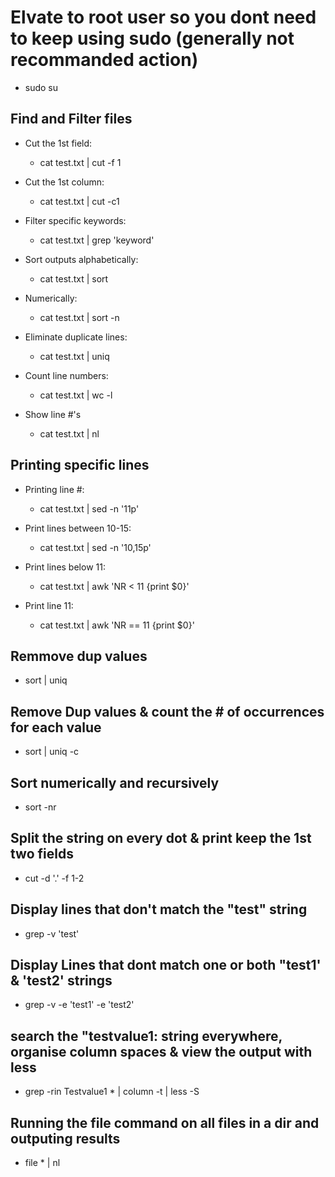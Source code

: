 # Elvate to root user so you dont need to keep using sudo (generally not recommanded action)

- sudo su

## Find and Filter files

- Cut the 1st field:
  - cat test.txt | cut -f 1

- Cut the 1st column:
  - cat test.txt | cut -c1

- Filter specific keywords:
  - cat test.txt | grep 'keyword'

- Sort outputs alphabetically:
  - cat test.txt | sort
- Numerically:
  - cat test.txt | sort -n

- Eliminate duplicate lines:
  - cat test.txt | uniq

- Count line numbers:
  - cat test.txt | wc -l

- Show line #'s
  - cat test.txt | nl

## Printing specific lines

- Printing line #:
  - cat test.txt | sed -n '11p'

- Print lines between 10-15:
  - cat test.txt | sed -n '10,15p'

- Print lines below 11:
  - cat test.txt | awk 'NR < 11 {print $0}'

- Print line 11:
  - cat test.txt | awk 'NR == 11 {print $0}'

## Remmove dup values

- sort | uniq

## Remove Dup values & count the # of occurrences for each value

- sort | uniq -c

## Sort numerically and recursively

- sort -nr

## Split the string on every dot & print keep the 1st two fields

- cut -d '.' -f 1-2

## Display lines that don't match the "test" string

- grep -v 'test'

## Display Lines that dont match one or both "test1' & 'test2' strings

- grep -v -e 'test1' -e 'test2'

## search the "testvalue1: string everywhere, organise column spaces & view the output with less

- grep -rin Testvalue1 * | column -t | less -S

## Running the file command on all files in a dir and outputing results

- file * | nl
